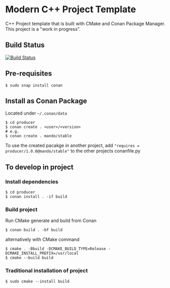 # Modern C++ Project Template
C++ Project template that is built with CMake and Conan Package Manager. This project is a "work in progress".

## Build Status
[![Build Status](https://travis-ci.com/Portfence/producer.svg?branch=main)](https://travis-ci.com/Portfence/producer)


## Pre-requisites

```
$ sudo snap install conan
```

## Install as Conan Package
Located under ```~/.conan/data```
```
$ cd producer
$ conan create . <user>/<version>
# e.g.
$ conan create . mando/stable
```
To use the created pacakge in another project, add ```"requires = producer/1.0.0@mando/stable"``` to the other projects conanfile.py

## To develop in project

### Install dependencies
```
$ cd producer
$ conan install . -if build
```
### Build project
Run CMake generate and build from Conan

```
$ conan build . -bf build
```

alternatively with CMake command

```
$ cmake . -Bbuild -DCMAKE_BUILD_TYPE=Release -DCMAKE_INSTALL_PREFIX=/usr/local
$ cmake --build build
```

### Traditional installation of project 

```
$ sudo cmake --install build
```
